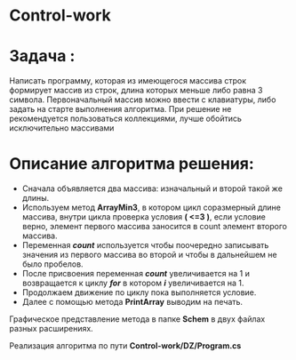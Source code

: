 # Control-work
# Задача :
Написать программу, которая из имеющегося массива строк формирует массив из строк, длина которых меньше либо равна 3 символа. Первоначальный массив можно ввести с клавиатуры, либо задать на старте выполнения алгоритма. При решение не рекомендуется пользоваться коллекциями, лучше обойтись исключительно массивами
# Описание алгоритма решения:
* Сначала объявляется два массива: изначальный и второй такой же длины. 
* Используем метод **ArrayMin3**, в котором цикл соразмерный длине массива, внутри цикла проверка условия **( <=3 )**, если условие верно, элемент первого массива заносится в count элемент второго массива.
* Переменная **_count_** используется чтобы поочередно записывать значения из первого массива во второй и чтобы в дальнейшем не было пробелов. 
* После присвоения  переменная **_count_** увеличивается на 1 и возвращается к циклу **_for_** в котором **_i_** увеличивается на 1.
*  Продолжаем движение по циклу пока выполняется условие.
* Далее с помощью метода **PrintArray** выводим на печать.

Графическое представление метода в папке **Schem** в двух файлах разных расширениях.

Реализация алгоритма по пути **Control-work/DZ/Program.cs**